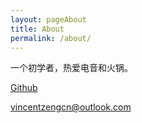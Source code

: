 ```yaml
---
layout: pageAbout
title: About
permalink: /about/
---
```


一个初学者，热爱电音和火锅。

[Github](https://github.com/shangrilalala)

<a href="mailto:vincentzengcn@outlook.com">vincentzengcn@outlook.com</a>